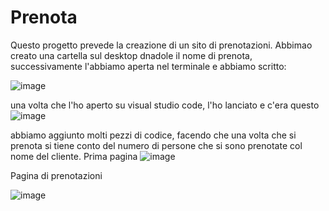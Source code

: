 # Prenota

Questo progetto prevede la creazione di un sito di prenotazioni. 
Abbimao creato una cartella sul desktop dnadole il nome di prenota, successivamente l'abbiamo aperta nel terminale e abbiamo scritto:

  ![image](https://github.com/leodyrmyshi/prenota/assets/116791297/07d88e52-895a-44cd-9d9f-6a8c1fdee945)
  
  una volta che l'ho aperto su visual studio code, l'ho lanciato e c'era questo 
![image](https://github.com/leodyrmyshi/prenota/assets/116791297/3679dd44-ba84-4372-9d95-122f80230e1e)


abbiamo aggiunto molti pezzi di codice, facendo che una volta che si prenota si tiene conto del numero di persone che si sono prenotate col nome del cliente.
Prima pagina
![image](https://github.com/leodyrmyshi/prenota/assets/116791297/d3aff67f-3177-4ec1-a38b-a6219168e4cc)


Pagina di prenotazioni

![image](https://github.com/leodyrmyshi/prenota/assets/116791297/8b98f306-3a0f-4c45-b25a-a9aca174921b)
